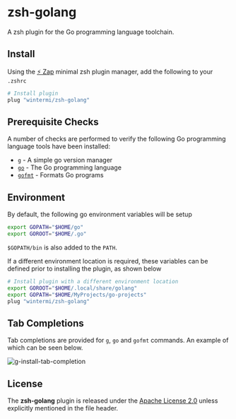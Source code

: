 # zsh-golang
A zsh plugin for the Go programming language toolchain.

## Install
Using the [:zap: Zap](https://www.zapzsh.org/) minimal zsh plugin manager, add the following to your `.zshrc`

```sh
# Install plugin
plug "wintermi/zsh-golang"
```

## Prerequisite Checks
A number of checks are performed to verify the following Go programming language tools have been installed:

- [`g`](https://github.com/stefanmaric/g) - A simple go version manager
- [`go`](https://github.com/golang/go) - The Go programming language
- [`gofmt`](https://pkg.go.dev/cmd/gofmt) - Formats Go programs


## Environment
By default, the following go environment variables will be setup

```sh
export GOPATH="$HOME/go"
export GOROOT="$HOME/.go"
```

`$GOPATH/bin` is also added to the `PATH`.

If a different environment location is required, these variables can be defined prior to installing the plugin, as shown below

```sh
# Install plugin with a different environment location
export GOROOT="$HOME/.local/share/golang"
export GOPATH="$HOME/MyProjects/go-projects"
plug "wintermi/zsh-golang"
```


## Tab Completions
Tab completions are provided for `g`, `go` and `gofmt` commands. An example of which can be seen below.

![g-install-tab-completion](https://user-images.githubusercontent.com/33818/210471572-251ff711-d082-4e09-b54e-a74c716d022f.jpg)


## License
The **zsh-golang** plugin is released under the [Apache License 2.0](https://github.com/wintermi/zsh-golang/blob/main/LICENSE) unless explicitly mentioned in the file header.
